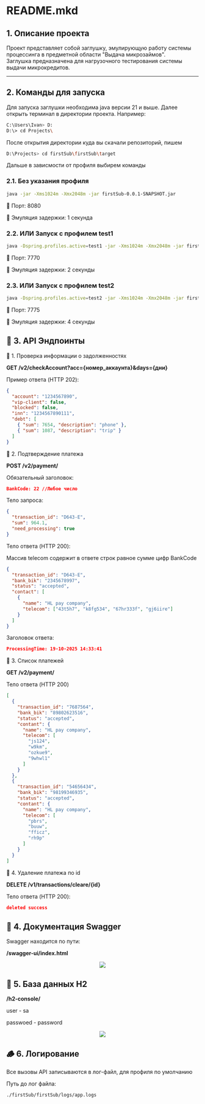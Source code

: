 # README.mkd

## 1. Описание проекта

Проект представляет собой заглушку, эмулирующую работу системы процессинга в предметной области "Выдача микрозаймов".  
Заглушка предназначена для нагрузочного тестирования системы выдачи микрокредитов.

---


## 2. Команды для запуска
Для запуска заглушки необходима java версии 21 и выше.
Далее открыть терминал в директории проекта.
Например: 
```bash
С:\Users\Ivan> D:
D:\> cd Projects\
```
После открытия директории куда вы скачали репозиторий, пишем 
```bash
D:\Projects> cd firstSub\firstSub\target
```
Дальше в зависмости от профиля выбирем команды


### 2.1. Без указания профиля

```bash
java -jar -Xms1024m -Xmx2048m -jar firstSub-0.0.1-SNAPSHOT.jar
```
📍 Порт: 8080 

📍 Эмуляция задержки: 1 секунда

### 2.2. ИЛИ Запуск с профилем test1
```bash
java -Dspring.profiles.active=test1 -jar -Xms1024m -Xmx2048m -jar firstSub-0.0.1-SNAPSHOT.jar
```
📍 Порт: 7770 

📍 Эмуляция задержки: 2 секунды

### 2.3. ИЛИ Запуск с профилем test2
```bash
java -Dspring.profiles.active=test2 -jar -Xms1024m -Xmx2048m -jar firstSub-0.0.1-SNAPSHOT.jar
```
📍 Порт: 7775 

📍 Эмуляция задержки: 4 секунды

## 📡 3. API Эндпоинты 
🔹 1. Проверка информации о задолженностях

**GET /v2/checkAccount?acc={номер_аккаунта}&days={дни}**

Пример ответа (HTTP 202):
```json
{
  "account": "1234567890",
  "vip-client": false,
  "blocked": false,
  "inn": "1234567890111",
  "debt": [
    { "sum": 7654, "description": "phone" },
    { "sum": 1087, "description": "trip" }
  ]
}
```


🔹 2. Подтверждение платежа

**POST /v2/payment/**

Обязательный заголовок:
```json
BankCode: 22 //Любое число
```
Тело запроса:
```json
{
  "transaction_id": "D643-E",
  "sum": 964.1,
  "need_processing": true
}
```
Тело ответа (HTTP 200): 

Массив telecom содержит в ответе строк равное сумме цифр BankCode
```json
{
  "transaction_id": "D643-E",
  "bank_bik": "2345678997",
  "status": "accepted",
  "contact": [
    {
      "name": "HL pay company",
      "telecom": ["43t5h7", "k8fg534", "67hr333f", "gj6iire"]
    }
  ]
}
```
Заголовок ответа:
```json
ProcessingTime: 19-10-2025 14:33:41
```
🔹 3. Список платежей

**GET /v2/payment/**

Тело ответа (HTTP 200)
```json
[
  {
    "transaction_id": "7687564",
    "bank_bik": "89802623516",
    "status": "accepted",
    "contant": {
      "name": "HL pay company",
      "telecom": [
        "js124",
        "w9km",
        "ozkue9",
        "9whwl1"
      ]
    }
  },
  {
    "transaction_id": "54656434",
    "bank_bik": "98199346935",
    "status": "accepted",
    "contant": {
      "name": "HL pay company",
      "telecom": [
        "pbrs",
        "buuw",
        "fficz",
        "rh9p"
      ]
    }
  }
]
```

🔹 4. Удаление платежа по id

**DELETE /v1/transactions/cleare/{id}**

Тело ответа (HTTP 200):
```json
deleted success
```

## 📡 4. Документация Swagger 
Swagger находится по пути:

**/swagger-ui/index.html**

<div align="center">
    <img src="https://github.com/user-attachments/assets/b911c773-9ba5-4ab0-b96e-efc4c99cc3d8"/>
</div>

## 📡 5. База данных H2

**/h2-console/**

user - sa

passwoed - password

<div align="center">
    <img src="https://github.com/user-attachments/assets/579ea212-1edc-4668-ba3c-2029ad16ae57"/>
</div>

## 🪵 6. Логирование
Все вызовы API записываются в лог-файл, для профиля по умолчанию

Путь до лог файла:
```bash
./firstSub/firstSub/logs/app.logs
```
